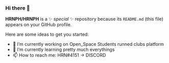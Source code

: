 ### Hi there 👋

**HRNPH/HRNPH** is a ✨ _special_ ✨ repository because its `README.md` (this file) appears on your GitHub profile.

Here are some ideas to get you started:

- 🔭 I’m currently working on Open_Space Students runned clubs platform
- 🌱 I’m currently learning pretty much everythings
- 📫 How to reach me: HRN#4151 -> DISCORD
